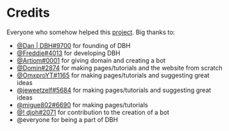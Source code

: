 # Credits

Everyone who somehow helped this [project](https://help.dbh.wtf). Big thanks to:
* [@Dan | DBH#9700](https://discord.com/users/137624084572798976) for founding of DBH
* [@Freddie#4013](https://discord.com/users/193782837604909056) for developing DBH
* [@Artiom#0001](https://discord.com/users/918137699842555964) for giving domain and creating a bot
* [@Domin#2874](https://discord.com/users/418306434317680641) for making pages/tutorials and the website from scratch
* [@OmxproYT#1165](https://discord.com/users/248470317540966443) for making pages/tutorials and suggesting great ideas
* [@jeweetzelf#5684](https://discord.com/users/695580369281482842) for making pages/tutorials and suggesting great ideas
* [@migue802#6690](https://discord.com/users/337182695723630593) for making pages/tutorials
* [@! djoh#2071](https://discord.com/users/419892040726347776) for contribution to the creation of a bot
* @everyone for being a part of DBH

